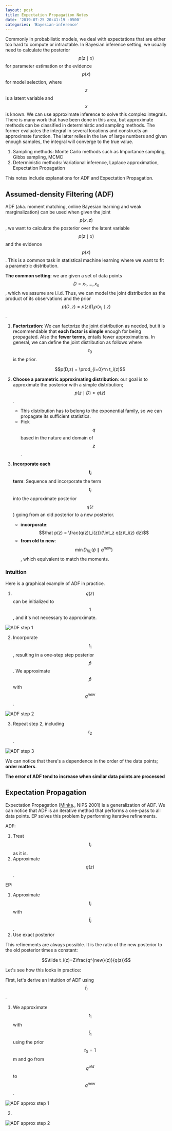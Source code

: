 ```yaml
---
layout: post
title: Expectation Propagation Notes
date: '2019-07-25 20:41:19 -0500'
categories: 'Bayesian-inference'
---
```


Commonly in probabilistic models, we deal with expectations that are either too hard to compute or intractable. In Bayesian inference setting, we usually need to calculate the posterior $$p(z\mid x)$$ for parameter estimation or the evidence $$p(x)$$ for model selection, where $$z$$ is a latent variable and $$x$$ is known. We can use approximate inference to solve this complex integrals. There is many work that have been done in this area, but approximate methods can be classified in deterministic and sampling methods. The former evaluates the integral in several locations and constructs an approximate function. The latter relies in the law of large numbers and given enough samples, the integral will converge to the true value.

1. Sampling methods: Monte Carlo methods such as Importance sampling, Gibbs sampling, MCMC
2. Deterministic methods: Variational inference, Laplace approximation, Expectation Propagation

This notes include explanations for ADF and Expectation Propagation.

## Assumed-density Filtering (ADF)

ADF (aka. moment matching, online Bayesian learning and weak marginalization) can be used when given the joint $$p(x, z)$$, we want to calculate the posterior over the latent variable $$p(z \mid x)$$ and the evidence $$p(x)$$. This is a common task in statistical machine learning where we want to fit a parametric distribution.

**The common setting**: we are given a set of data points $$D=x_1,\dots,x_n$$, which we assume are i.i.d. Thus, we can model the joint distribution as the product of its observations and the prior $$p(D,z) = p(z)\prod_i p(x_i\mid z)$$.

1. **Factorization**: We can factorize the joint distribution as needed, but it is recommendable that **each factor is simple** enough for being propagated. Also the **fewer terms**, entails fewer approximations. In general, we can define the joint distribution as follows where $$t_0$$ is the prior.

    $$p(D,z) = \prod_{i=0}^n t_i(z)$$

2. **Choose a parametric approximating distribution**: our goal is to approximate the posterior with a simple distribution; $$p(z\mid D) \approx q(z)$$.

    - This distribution has to belong to the exponential family, so we can propagate its sufficient statistics.
    - Pick $$q$$ based in the nature and domain of $$z$$.

3. **Incorporate each $$t_i$$ term**: Sequence and incorporate the term $$t_i$$ into the approximate posterior $$q(z$$) going from an old posterior to a new posterior.

    - __incorporate__: $$\hat p(z) = \frac{q(z)t_i(z)}{\int_z q(z)t_i(z) dz}$$
    - __from old to new__: $$\min D_{KL}(\hat p \parallel q^{new})$$, which equivalent to match the moments.

### Intuition
  Here is a graphical example of ADF in practice.
  1. $$q(z)$$ can be initialized to $$1$$, and it's not necessary to approximate.

  ![ADF step 1](/images/adf/adf_step1.png)

  2. Incorporate $$t_1$$, resulting in a one-step step posterior $$\hat p$$. We approximate $$\hat p$$ with $$q^{new}$$.

  ![ADF step 2](/images/adf/adf_step2.png)

  3. Repeat step 2, including $$t_2$$.

  ![ADF step 3](/images/adf/adf_step3.png)

  We can notice that there's a dependence in the order of the data points; **order matters**.

  **The error of ADF tend to increase when similar data points are processed**

## Expectation Propagation
Expectation Propagation ([Minka][1]., NIPS 2001) is a generalization of ADF. We can notice that ADF is an iterative method that performs a one-pass to all data points. EP solves this problem by performing iterative refinements.

ADF:

1. Treat $$t_i$$ as it is.
2. Approximate $$q(z)$$.

EP:

1. Approximate $$t_i$$ with $$\tilde t_i$$.
2. Use exact posterior

This refinements are always possible. It is the ratio of the new posterior to the old posterior times a constant:

  $$\tilde t_i(z)=Z\frac{q^{new}(z)}{q(z)}$$

Let's see how this looks in practice:

First, let's derive an intuition of ADF using $$\tilde t_i$$.

1. We approximate $$t_1$$ with $$\tilde t_1$$ using the prior $$t_0=1$$m and go from $$q^{old}$$ to $$q^{new}$$.

![ADF approx step 1](/images/adf/adf_approx_step1.png)

2.

![ADF approx step 2](/images/adf/adf_approx_step2.png)


[1]: https://arxiv.org/pdf/1301.2294.pdf
